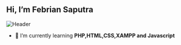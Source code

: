 ## Hi, I’m Febrian Saputra

![Header](https://raw.githubusercontent.com/febriansaputra39/febriansaputra39/main/img/github-header.png)

<!--
**febriansaputra39/febriansaputra39** is a ✨ _special_ ✨ repository because its `README.md` (this file) appears on your GitHub profile.

Here are some ideas to get you started:

- 🔭 I’m currently working on ...
- 🌱 I’m currently learning ...
- 👯 I’m looking to collaborate on ...
- 🤔 I’m looking for help with ...
- 💬 Ask me about ...
- 📫 How to reach me: ...
- 😄 Pronouns: ...
- ⚡ Fun fact: ...
-->

- 🌱 I’m currently learning **PHP,HTML,CSS,XAMPP and Javascript**
